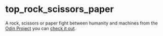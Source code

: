 # top_rock_scissors_paper
A rock, scissors or paper fight between humanity and machines from the <a href="https://www.theodinproject.com/paths/foundations/courses/foundations/lessons/rock-paper-scissors">Odin Project</a> you can <a href="https://cel8.github.io/top_rock_scissors_paper/">check it out</a>.

